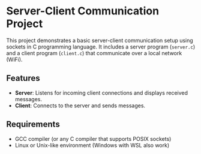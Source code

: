 # Server-Client Communication Project

This project demonstrates a basic server-client communication setup using sockets in C programming language. It includes a server program (`server.c`) and a client program (`client.c`) that communicate over a local network (WiFi).

## Features

- **Server**: Listens for incoming client connections and displays received messages.
- **Client**: Connects to the server and sends messages.

## Requirements

- GCC compiler (or any C compiler that supports POSIX sockets)
- Linux or Unix-like environment (Windows with WSL also work)

